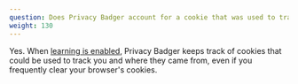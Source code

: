 ```yaml
---
question: Does Privacy Badger account for a cookie that was used to track me even if I deleted it?
weight: 130
---
```


Yes. When [learning is enabled](#How-does-Privacy-Badger-work), Privacy Badger keeps track of cookies that could be used to track you and where they came from, even if you frequently clear your browser's cookies.
